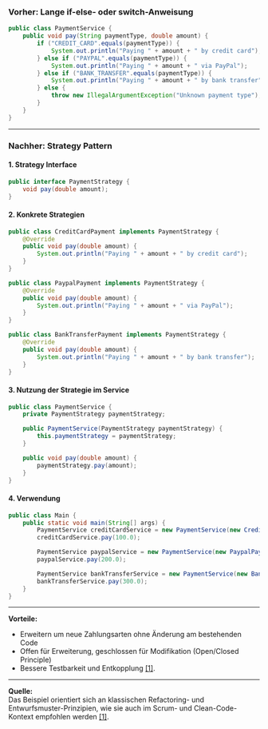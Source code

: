 

### **Vorher: Lange if-else- oder switch-Anweisung**

```java
public class PaymentService {
    public void pay(String paymentType, double amount) {
        if ("CREDIT_CARD".equals(paymentType)) {
            System.out.println("Paying " + amount + " by credit card");
        } else if ("PAYPAL".equals(paymentType)) {
            System.out.println("Paying " + amount + " via PayPal");
        } else if ("BANK_TRANSFER".equals(paymentType)) {
            System.out.println("Paying " + amount + " by bank transfer");
        } else {
            throw new IllegalArgumentException("Unknown payment type");
        }
    }
}
```

---

### **Nachher: Strategy Pattern**

#### 1. **Strategy Interface**

```java
public interface PaymentStrategy {
    void pay(double amount);
}
```

#### 2. **Konkrete Strategien**

```java
public class CreditCardPayment implements PaymentStrategy {
    @Override
    public void pay(double amount) {
        System.out.println("Paying " + amount + " by credit card");
    }
}

public class PaypalPayment implements PaymentStrategy {
    @Override
    public void pay(double amount) {
        System.out.println("Paying " + amount + " via PayPal");
    }
}

public class BankTransferPayment implements PaymentStrategy {
    @Override
    public void pay(double amount) {
        System.out.println("Paying " + amount + " by bank transfer");
    }
}
```

#### 3. **Nutzung der Strategie im Service**

```java
public class PaymentService {
    private PaymentStrategy paymentStrategy;

    public PaymentService(PaymentStrategy paymentStrategy) {
        this.paymentStrategy = paymentStrategy;
    }

    public void pay(double amount) {
        paymentStrategy.pay(amount);
    }
}
```

#### 4. **Verwendung**

```java
public class Main {
    public static void main(String[] args) {
        PaymentService creditCardService = new PaymentService(new CreditCardPayment());
        creditCardService.pay(100.0);

        PaymentService paypalService = new PaymentService(new PaypalPayment());
        paypalService.pay(200.0);

        PaymentService bankTransferService = new PaymentService(new BankTransferPayment());
        bankTransferService.pay(300.0);
    }
}
```

---

**Vorteile:**
- Erweitern um neue Zahlungsarten ohne Änderung am bestehenden Code
- Offen für Erweiterung, geschlossen für Modifikation (Open/Closed Principle)
- Bessere Testbarkeit und Entkopplung [[1]](https://poe.com/citation?message_id=379255527691&citation=1).

---

**Quelle:**  
Das Beispiel orientiert sich an klassischen Refactoring- und Entwurfsmuster-Prinzipien, wie sie auch im Scrum- und Clean-Code-Kontext empfohlen werden [[1]](https://poe.com/citation?message_id=379255527691&citation=1).